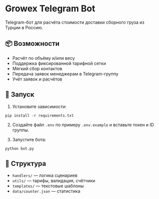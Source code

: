 # Growex Telegram Bot

Telegram-бот для расчёта стоимости доставки сборного груза из Турции в Россию.

## 📦 Возможности

- Расчёт по объёму и/или весу
- Поддержка фиксированной тарифной сетки
- Мягкий сбор контактов
- Передача заявок менеджерам в Telegram-группу
- Учёт заявок и расчётов

## 🚀 Запуск

1. Установите зависимости:
```
pip install -r requirements.txt
```

2. Создайте файл `.env` по примеру `.env.example` и вставьте токен и ID группы.

3. Запустите бота:
```
python bot.py
```

## 📁 Структура
- `handlers/` — логика сценариев
- `utils/` — тарифы, валидация, счётчики
- `templates/` — текстовые шаблоны
- `data/counter.json` — статистика